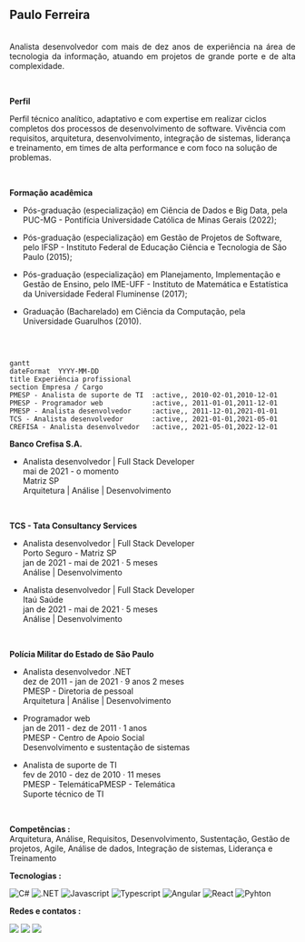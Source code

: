## Paulo Ferreira


<p style='text-align: justify;'> 
<br/>
Analista desenvolvedor com mais de dez anos de experiência na área de tecnologia da informação, atuando em projetos de grande porte e de alta complexidade.
</p>
<br/>


<p style='text-align: justify;'>
<b>Perfil</b><br/>

Perfil técnico analítico, adaptativo e com expertise em realizar ciclos completos dos processos de desenvolvimento de software.
Vivência com requisitos, arquitetura, desenvolvimento, integração de sistemas, liderança e treinamento, em times de alta performance e com foco na solução de problemas.
</p>

</br>

<p style='text-align: justify;'> 
<b>Formação acadêmica</b>

* Pós-graduação (especialização) em Ciência de Dados e Big Data, pela PUC-MG - Pontifícia Universidade Católica de Minas Gerais (2022);

* Pós-graduação (especialização) em Gestão de Projetos de Software, pelo IFSP - Instituto Federal de Educação Ciência e Tecnologia de São Paulo (2015);

* Pós-graduação (especialização) em Planejamento, Implementação e Gestão de Ensino, pelo IME-UFF - Instituto de Matemática e Estatística da Universidade Federal Fluminense (2017);

* Graduação (Bacharelado) em Ciência da Computação, pela Universidade Guarulhos (2010).
</p>

</br>


```mermaid

gantt
dateFormat  YYYY-MM-DD
title Experiência profissional
section Empresa / Cargo
PMESP - Analista de suporte de TI  :active,, 2010-02-01,2010-12-01
PMESP - Programador web            :active,, 2011-01-01,2011-12-01
PMESP - Analista desenvolvedor     :active,, 2011-12-01,2021-01-01
TCS - Analista desenvolvedor       :active,, 2021-01-01,2021-05-01
CREFISA - Analista desenvolvedor   :active,, 2021-05-01,2022-12-01

```


__Banco Crefisa S.A.__
* Analista desenvolvedor | Full Stack Developer</br>
mai de 2021 - o momento</br>
Matriz SP</br>
Arquitetura | Análise | Desenvolvimento

</br>

__TCS - Tata Consultancy Services__
* Analista desenvolvedor | Full Stack Developer</br>
Porto Seguro - Matriz SP</br>
jan de 2021 - mai de 2021 · 5 meses</br>
Análise | Desenvolvimento

* Analista desenvolvedor | Full Stack Developer</br>
Itaú Saúde</br>
jan de 2021 - mai de 2021 · 5 meses</br>
Análise | Desenvolvimento

</br>

__Polícia Militar do Estado de São Paulo__
* Analista desenvolvedor .NET</br>
dez de 2011 - jan de 2021 · 9 anos 2 meses</br>
PMESP - Diretoria de pessoal</br>
Arquitetura | Análise | Desenvolvimento

* Programador web</br>
jan de 2011 - dez de 2011 · 1 anos</br>
PMESP - Centro de Apoio Social</br>
Desenvolvimento e sustentação de sistemas

* Analista de suporte de TI</br>
fev de 2010 - dez de 2010 · 11 meses</br>
PMESP - TelemáticaPMESP - Telemática</br>
Suporte técnico de TI


</br>

__Competências :__ </br>
Arquitetura, Análise, Requisitos, Desenvolvimento, Sustentação, Gestão de projetos, Agile, Análise de dados, Integração de sistemas, Liderança e Treinamento 

__Tecnologias :__ 

<img alt="C#" src="https://img.shields.io/badge/C%23-239120?style=for-the-badge&logo=c-sharp&logoColor=white"> <img alt=".NET" src="https://img.shields.io/badge/.NET-5C2D91?style=for-the-badge&logo=.net&logoColor=white"> <img alt="Javascript" src="https://img.shields.io/badge/JavaScript-F7DF1E?style=for-the-badge&logo=javascript&logoColor=black">
<img alt="Typescript" src="https://img.shields.io/badge/TypeScript-007ACC?style=for-the-badge&logo=typescript&logoColor=white"> <img alt="Angular" src="https://img.shields.io/badge/Angular-DD0031?style=for-the-badge&logo=angular&logoColor=whitev"> <img alt="React" src="https://img.shields.io/badge/React-20232A?style=for-the-badge&logo=react&logoColor=61DAFB"> <img alt="Pyhton" src="https://img.shields.io/badge/Python-3776AB?style=for-the-badge&logo=python&logoColor=white">


__Redes e contatos :__
<div>
<a href="https://github.com/pauloferreira000"><img src="https://img.shields.io/badge/GitHub-100000?style=for-the-badge&logo=github&logoColor=white"></a>
<a href="https://www.linkedin.com/in/pauloferreira000/"><img src="https://img.shields.io/badge/LinkedIn-0077B5?style=for-the-badge&logo=linkedin&logoColor=white"></a>
 <a href="mailto:pauloferreira000@gmail.com"><img src="https://img.shields.io/badge/Gmail-D14836?style=for-the-badge&logo=gmail&logoColor=white"></a>
</div>

</br>
</br>
